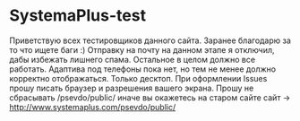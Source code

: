 # SystemaPlus-test
Приветствую всех тестировщиков данного сайта. 
Заранее благодарю за то что ищете баги :)
Отправку на почту на данном этапе я отключил, дабы избежать лишнего спама. Остальное в целом должно все работать.
Адаптива под телефоны пока нет, но тем не менее должно корректно отображаться. Только десктоп.
При оформлении Issues прошу писать браузер и разрешения вашего экрана.
Прошу не сбрасывать /psevdo/public/  иначе вы окажетесь на старом сайте
сайт -> http://www.systemaplus.com/psevdo/public/
